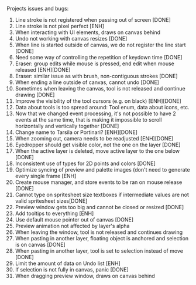Projects issues and bugs:

1. Line stroke is not registered when passing out of screen [DONE]
2. Line stroke is not pixel perfect [ENH]
3. When interacting with UI elements, draws on canvas behind
4. Undo not working with canvas resizes [DONE]
5. When line is started outside of canvas, we do not register the line start [DONE]
6. Need some way of controlling the repetition of keydown time [DONE]
7. Eraser: group edits while mouse is pressed, end edit when mouse released [ENH][DONE]
8. Eraser: similar issue as with brush, non-contiguous strokes [DONE]
9. When ending a line outside of canvas, cannot undo [DONE]
10. Sometimes when leaving the canvas, tool is not released and continue drawing [DONE]
11. Improve the visibility of the tool cursors (e.g. on black) [ENH][DONE]
12. Data about tools is too spread around: Tool enum, data about icons, etc.
13. Now that we changed event processing, it's not possible to have 2 events at the same time, that is making it impossible to scroll horizontally and vertically together [DONE]
14. Change name to Tarsila or Portinari? [ENH][DONE]
15. When zooming out, camera needs to be readjusted [ENH][DONE]
16. Eyedropper should get visible color, not the one on the layer [DONE]
17. When the active layer is deleted, move active layer to the one below [DONE]
18. Inconsistent use of types for 2D points and colors [DONE]
19. Optimize syncing of preview and palette images (don't need to generate every single frame [ENH]
20. Create mouse manager, and store events to be ran on mouse release [DONE]
21. Cannot type on spritesheet size textboxes if intermediate values are not valid spritesheet sizes[DONE]
22. Preview window gets too big and cannot be closed or resized [DONE]
23. Add tooltips to everything [ENH]
24. Use default mouse pointer out of canvas [DONE]
25. Preview animation not affected by layer's alpha
26. When leaving the window, tool is not released and continues drawing
27. When pasting in another layer, floating object is anchored and selection is on canvas [DONE]
28. When pasting in another layer, tool is set to selection instead of move [DONE]
29. Limit the amount of data on Undo list [ENH]
30. If selection is not fully in canvas, panic [DONE]
31. When dragging preview window, draws on canvas behind
